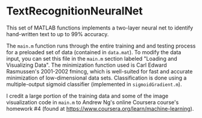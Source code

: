 # TextRecognitionNeuralNet
This set of MATLAB functions implements a two-layer neural net to identify hand-written text to up to 99% accuracy.

The `main.m` function runs through the entire training and and testing process for a preloaded set of data (contained in `data.mat`). To modify the data input, you can set this file in the `main.m` section labeled "Loading and Visualizing Data". The minimization function used is Carl Edward Rasmussen's 2001-2002 fmincg, which is well-suited for fast and accurate minimization of low-dimensional data sets. Classification is done using a multiple-output sigmoid classifier (implemented in `sigmoidGradient.m`).

I credit a large portion of the training data and some of the image visualization code in `main.m` to Andrew Ng's online Coursera course's homework #4 (found at https://www.coursera.org/learn/machine-learning). 
